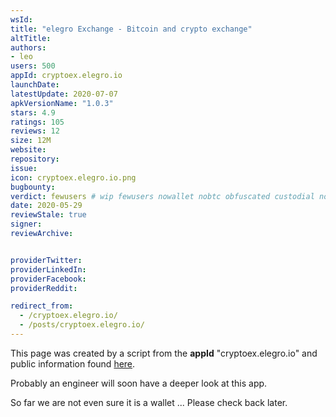 ```yaml
---
wsId: 
title: "elegro Exchange - Bitcoin and crypto exchange"
altTitle: 
authors:
- leo
users: 500
appId: cryptoex.elegro.io
launchDate: 
latestUpdate: 2020-07-07
apkVersionName: "1.0.3"
stars: 4.9
ratings: 105
reviews: 12
size: 12M
website: 
repository: 
issue: 
icon: cryptoex.elegro.io.png
bugbounty: 
verdict: fewusers # wip fewusers nowallet nobtc obfuscated custodial nosource nonverifiable reproducible bounty defunct
date: 2020-05-29
reviewStale: true
signer: 
reviewArchive:


providerTwitter: 
providerLinkedIn: 
providerFacebook: 
providerReddit: 

redirect_from:
  - /cryptoex.elegro.io/
  - /posts/cryptoex.elegro.io/
---
```



This page was created by a script from the **appId** "cryptoex.elegro.io" and public
information found
[here](https://play.google.com/store/apps/details?id=cryptoex.elegro.io).

Probably an engineer will soon have a deeper look at this app.

So far we are not even sure it is a wallet ... Please check back later.